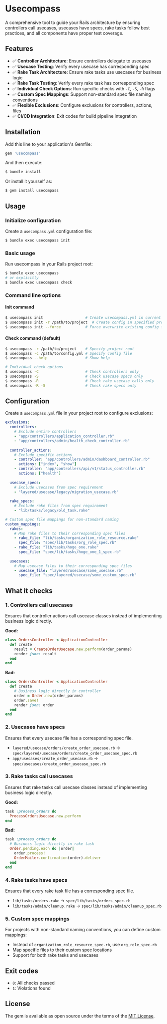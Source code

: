 # Usecompass

A comprehensive tool to guide your Rails architecture by ensuring controllers call usecases, usecases have specs, rake tasks follow best practices, and all components have proper test coverage.

## Features

- ✅ **Controller Architecture**: Ensure controllers delegate to usecases
- ✅ **Usecase Testing**: Verify every usecase has corresponding spec
- ✅ **Rake Task Architecture**: Ensure rake tasks use usecases for business logic
- ✅ **Rake Task Testing**: Verify every rake task has corresponding spec
- ✅ **Individual Check Options**: Run specific checks with `-C`, `-S`, `-R` flags
- ✅ **Custom Spec Mappings**: Support non-standard spec file naming conventions
- ✅ **Flexible Exclusions**: Configure exclusions for controllers, actions, files
- ✅ **CI/CD Integration**: Exit codes for build pipeline integration

## Installation

Add this line to your application's Gemfile:

```ruby
gem 'usecompass'
```

And then execute:

```bash
$ bundle install
```

Or install it yourself as:

```bash
$ gem install usecompass
```

## Usage

### Initialize configuration

Create a `usecompass.yml` configuration file:

```bash
$ bundle exec usecompass init
```

### Basic usage

Run usecompass in your Rails project root:

```bash
$ bundle exec usecompass
# or explicitly
$ bundle exec usecompass check
```

### Command line options

#### Init command
```bash
$ usecompass init                   # Create usecompass.yml in current directory
$ usecompass init -r /path/to/project  # Create config in specified project
$ usecompass init --force           # Force overwrite existing config file
```

#### Check command (default)
```bash
$ usecompass -r /path/to/project    # Specify project root
$ usecompass -c /path/to/config.yml # Specify config file
$ usecompass --help                 # Show help

# Individual check options
$ usecompass -C                     # Check controllers only
$ usecompass -S                     # Check usecase specs only  
$ usecompass -R                     # Check rake usecase calls only
$ usecompass -R -S                  # Check rake specs only
```

## Configuration

Create a `usecompass.yml` file in your project root to configure exclusions:

```yaml
exclusions:
  controllers:
    # Exclude entire controllers
    - "app/controllers/application_controller.rb"
    - "app/controllers/admin/health_check_controller.rb"
  
  controller_actions:
    # Exclude specific actions
    - controller: "app/controllers/admin/dashboard_controller.rb"
      actions: ["index", "show"]
    - controller: "app/controllers/api/v1/status_controller.rb"
      actions: ["health"]
  
  usecase_specs:
    # Exclude usecases from spec requirement
    - "layered/usecase/legacy/migration_usecase.rb"
  
  rake_specs:
    # Exclude rake files from spec requirement
    - "lib/tasks/legacy/old_task.rake"

# Custom spec file mappings for non-standard naming
custom_mappings:
  rakes:
    # Map rake files to their corresponding spec files
    - rake_file: "lib/tasks/organization_role_resource.rake"
      spec_file: "spec/lib/tasks/org_role_spec.rb"
    - rake_file: "lib/tasks/hoge_one.rake"
      spec_file: "spec/lib/tasks/hoge_one_1_spec.rb"
  
  usecases:
    # Map usecase files to their corresponding spec files
    - usecase_file: "layered/usecase/some_usecase.rb"
      spec_file: "spec/layered/usecase/some_custom_spec.rb"
```

## What it checks

### 1. Controllers call usecases

Ensures that controller actions call usecase classes instead of implementing business logic directly.

**Good:**
```ruby
class OrdersController < ApplicationController
  def create
    result = CreateOrderUsecase.new.perform(order_params)
    render json: result
  end
end
```

**Bad:**
```ruby
class OrdersController < ApplicationController
  def create
    # Business logic directly in controller
    order = Order.new(order_params)
    order.save!
    render json: order
  end
end
```

### 2. Usecases have specs

Ensures that every usecase file has a corresponding spec file.

- `layered/usecase/orders/create_order_usecase.rb` → `spec/layered/usecase/orders/create_order_usecase_spec.rb`
- `app/usecases/create_order_usecase.rb` → `spec/usecases/create_order_usecase_spec.rb`

### 3. Rake tasks call usecases

Ensures that rake tasks call usecase classes instead of implementing business logic directly.

**Good:**
```ruby
task :process_orders do
  ProcessOrdersUsecase.new.perform
end
```

**Bad:**
```ruby
task :process_orders do
  # Business logic directly in rake task
  Order.pending.each do |order|
    order.process!
    OrderMailer.confirmation(order).deliver
  end
end
```

### 4. Rake tasks have specs

Ensures that every rake task file has a corresponding spec file.

- `lib/tasks/orders.rake` → `spec/lib/tasks/orders_spec.rb`
- `lib/tasks/admin/cleanup.rake` → `spec/lib/tasks/admin/cleanup_spec.rb`

### 5. Custom spec mappings

For projects with non-standard naming conventions, you can define custom mappings:

- Instead of `organization_role_resource_spec.rb`, use `org_role_spec.rb`
- Map specific files to their custom spec locations
- Support for both rake tasks and usecases

## Exit codes

- `0`: All checks passed
- `1`: Violations found

## License

The gem is available as open source under the terms of the [MIT License](https://opensource.org/licenses/MIT).